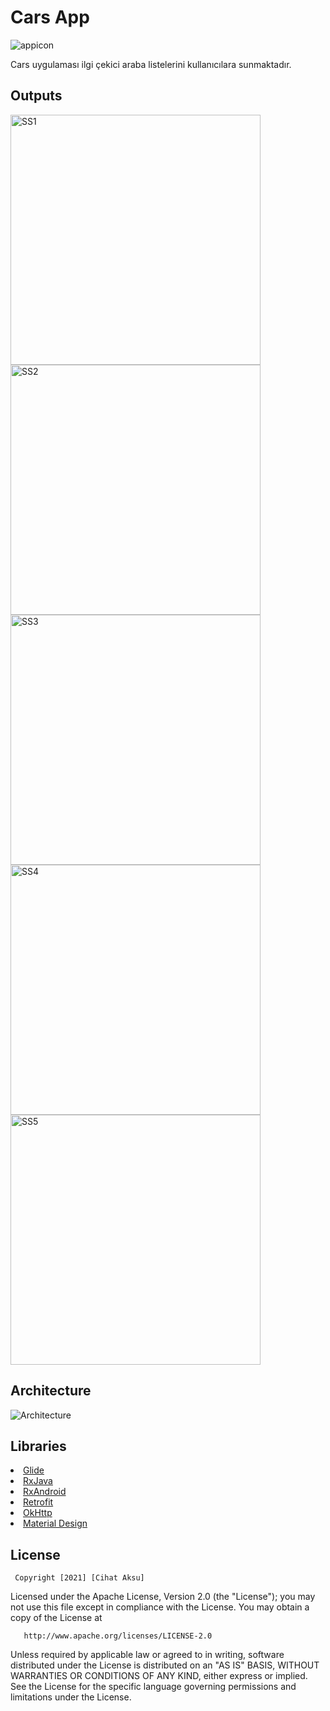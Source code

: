 
# Cars App
![appicon](https://github.com/cihataksu/hr180027cihataksu/blob/main/app/src/main/res/mipmap-xxxhdpi/ic_launcher.png)

Cars uygulaması ilgi çekici araba listelerini kullanıcılara sunmaktadır.
<h2 id="Outputs">Outputs</h2>
<p>
  <img height= "400"  src="https://github.com/cihataksu/hr180027cihataksu/blob/main/Screens/e1.jpg" alt="SS1" />
  <img height= "400"  src="https://github.com/cihataksu/hr180027cihataksu/blob/main/Screens/e2.jpg" alt="SS2" />
  <img height= "400"  src="https://github.com/cihataksu/hr180027cihataksu/blob/main/Screens/e3.jpg" alt="SS3" />
  <img height= "400"  src="https://github.com/cihataksu/hr180027cihataksu/blob/main/Screens/internet.jpg" alt="SS4" />
  <img height= "400"  src="https://github.com/cihataksu/hr180027cihataksu/blob/main/Screens/quit.jpg" alt="SS5" />

</p>

## Architecture
![Architecture](https://github.com/cihataksu/hr180027cihataksu/blob/main/Screens/mimari.png)

## Libraries
<li><a href="https://bumptech.github.io/glide/">Glide</a></li>
<li><a href="https://github.com/ReactiveX/RxJava">RxJava</a></li>
<li><a href="https://github.com/ReactiveX/RxAndroid">RxAndroid</a></li>
<li><a href="https://square.github.io/retrofit/">Retrofit</a></li>
<li><a href="https://github.com/square/okhttp">OkHttp</a></li>
<li><a href="https://material.io/develop/android/docs/getting-started/">Material Design</a></li>


License
--------


     Copyright [2021] [Cihat Aksu]

   Licensed under the Apache License, Version 2.0 (the "License");
   you may not use this file except in compliance with the License.
   You may obtain a copy of the License at

       http://www.apache.org/licenses/LICENSE-2.0

   Unless required by applicable law or agreed to in writing, software
   distributed under the License is distributed on an "AS IS" BASIS,
   WITHOUT WARRANTIES OR CONDITIONS OF ANY KIND, either express or implied.
   See the License for the specific language governing permissions and
   limitations under the License.
